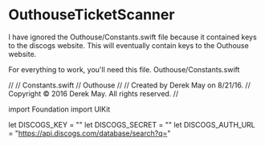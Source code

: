 # OuthouseTicketScanner
I have ignored the Outhouse/Constants.swift file because it 
contained keys to the discogs website. This will eventually
contain keys to the Outhouse website.

For everything to work, you'll need this file.
Outhouse/Constants.swift

//
//  Constants.swift
//  Outhouse
//
//  Created by Derek May on 8/21/16.
//  Copyright © 2016 Derek May. All rights reserved.
//

import Foundation
import UIKit

let DISCOGS_KEY = ""
let DISCOGS_SECRET = ""
let DISCOGS_AUTH_URL = "https://api.discogs.com/database/search?q="

